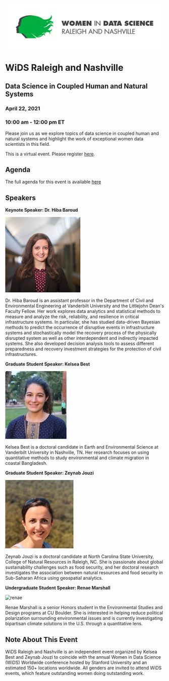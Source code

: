 
![logo](images/logos/wids-2color-1line.jpg)

# WiDS Raleigh and Nashville

## Data Science in Coupled Human and Natural Systems

### April 22, 2021
### 10:00 am - 12:00 pm ET


Please join us as we explore topics of data science in coupled human and natural systems and highlight the work of exceptional women data scientists in this field. 


This is a virtual event. Please register [here](https://www.eventbrite.com/e/women-in-data-science-wids-raleigh-and-nashville-tickets-143346759015). 


## Agenda

The full agenda for this event is available [here](./agenda.pdf) 


## Speakers

**Keynote Speaker: Dr. Hiba Baroud**

![hiba](images/hiba.jpg)

Dr. Hiba Baroud is an assistant professor in the Department of Civil and Environmental Engineering at Vanderbilt University and the Littlejohn Dean's Faculty Fellow.  Her work explores data analytics and statistical methods to measure and analyze the risk, reliability, and resilience in critical infrastructure systems.  In particular, she has studied data-driven Bayesian methods to predict the occurrence of disruptive events in infrastructure systems and stochastically model the recovery process of the physically disrupted system as well as other interdependent and indirectly impacted systems. She also developed decision analysis tools to assess different preparedness and recovery investment strategies for the protection of civil infrastructures.

**Graduate Student Speaker: Kelsea Best**

![kelsea](images/kelsea.JPG)

Kelsea Best is a doctoral candidate in Earth and Environmental Science at Vanderbilt University in Nashville, TN. Her research focuses on using quantitative methods to study environmental and climate migration in coastal Bangladesh. 

**Graduate Student Speaker: Zeynab Jouzi**

![zeynab](images/zeynab.jpg)

Zeynab Jouzi is a doctoral candidate at North Carolina State University, College of Natural Resources in Raleigh, NC. She is passionate about global sustainability challenges such as food security, and her doctoral research investigates the association between natural resources and food security in Sub-Saharan Africa using geospatial analytics.


**Undergraduate Student Speaker: Renae Marshall** 

![renae](images/renae.jpg)

Renae Marshall is a senior Honors student in the Environmental Studies and Design programs at CU Boulder. She is interested in helping reduce political polarization surrounding environmental issues and is currently investigating bipartisan climate solutions in the U.S. through a quantitative lens.


## Note About This Event

WiDS Raleigh and Nashville is an independent event organized by Kelsea Best and Zeynab Jouzi to coincide with the annual Women in Data Science (WiDS) Worldwide conference hosted by Stanford University and an estimated 150+ locations worldwide. All genders are invited to attend WiDS events, which feature outstanding women doing outstanding work.
